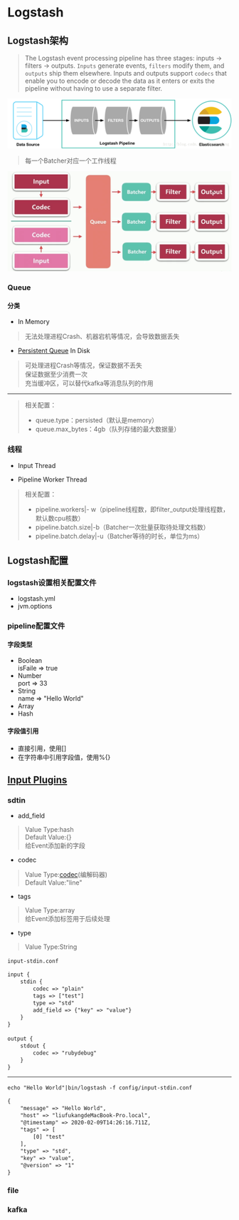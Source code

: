 # Logstash

## Logstash架构
> The Logstash event processing pipeline has three stages: inputs → filters → outputs. `Inputs` generate events, `filters` modify them, and `outputs` ship them elsewhere. Inputs and outputs support `codecs` that enable you to encode or decode the data as it enters or exits the pipeline without having to use a separate filter.

![](images/logstash.png)
> 每一个Batcher对应一个工作线程

![](images/logstash_d.png)
### Queue
#### 分类
- In Memory
> 无法处理进程Crash、机器宕机等情况，会导致数据丢失
- [Persistent Queue](https://www.elastic.co/guide/en/logstash/current/persistent-queues.html) In Disk
> 可处理进程Crash等情况，保证数据不丢失  
保证数据至少消费一次  
充当缓冲区，可以替代kafka等消息队列的作用
---
> 相关配置：
> - queue.type：persisted（默认是memory）
> - queue.max_bytes：4gb（队列存储的最大数据量）

### 线程
- Input Thread

- Pipeline Worker Thread
> 相关配置：
> - pipeline.workers|- w（pipeline线程数，即filter_output处理线程数，默认数cpu核数）
> - pipeline.batch.size|-b（Batcher一次批量获取待处理文档数）
> - pipeline.batch.delay|-u（Batcher等待的时长，单位为ms）

## Logstash配置
### logstash设置相关配置文件
- logstash.yml
- jvm.options
### pipeline配置文件
#### 字段类型
- Boolean  
isFaile => true
- Number  
port => 33  
- String  
name => "Hello World"
- Array  
- Hash

#### 字段值引用
- 直接引用，使用[]
- 在字符串中引用字段值，使用%{}

## [Input Plugins](https://www.elastic.co/guide/en/logstash/current/input-plugins.html)
### sdtin

- add_field
> Value Type:hash  
Default Value:{}  
给Event添加新的字段
- codec
> Value Type:[codec](https://www.elastic.co/guide/en/logstash/7.5/configuration-file-structure.html#codec)(编解码器)  
Default Value:"line"
- tags
> Value Type:array  
> 给Event添加标签用于后续处理
- type
> Value Type:String  

`input-stdin.conf`
```
input {
    stdin {
        codec => "plain"
        tags => ["test"]
        type => "std"
        add_field => {"key" => "value"}
    }
}

output {
    stdout {
        codec => "rubydebug"
    }
}
```
---

`echo "Hello World"|bin/logstash -f config/input-stdin.conf`
```
{
    "message" => "Hello World",
    "host" => "liufukangdeMacBook-Pro.local",
    "@timestamp" => 2020-02-09T14:26:16.711Z,
    "tags" => [
        [0] "test"
    ],
    "type" => "std",
    "key" => "value",
    "@version" => "1"
}

```
### file

### kafka